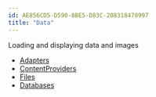 ```yaml
---
id: AE856CD5-D590-8BE5-D83C-208318478997
title: "Data"
---
```


Loading and displaying data and images

-  [Adapters](/Recipes/android/data/adapters)
-  [ContentProviders](/Recipes/android/data/contentproviders) 
-  [Files](/Recipes/android/data/files)
-  [Databases](/Recipes/android/data/databases)


